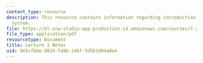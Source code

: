 ```yaml
---
content_type: resource
description: This resource contains information regarding introduction to the nervous
  system.
file: https://ol-ocw-studio-app-production.s3.amazonaws.com/courses/7-29j-cellular-neurobiology-spring-2012/9e5cf8ded810fa9b14bf5d5b1604a0e4_MIT7_29JS12_lecture1.pdf
file_type: application/pdf
resourcetype: Document
title: Lecture 1 Notes
uid: 9e5cf8de-d810-fa9b-14bf-5d5b1604a0e4
---
```

